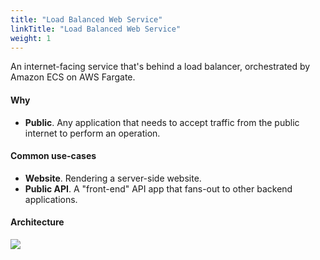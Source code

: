 ```yaml
---
title: "Load Balanced Web Service"
linkTitle: "Load Balanced Web Service"
weight: 1
---
```


An internet-facing service that's behind a load balancer, orchestrated by Amazon ECS on AWS Fargate.

#### Why
* **Public**. Any application that needs to accept traffic from the public internet to perform an operation.

#### Common use-cases
* **Website**. Rendering a server-side website.
* **Public API**. A "front-end" API app that fans-out to other backend applications.

#### Architecture

<img src="https://user-images.githubusercontent.com/879348/86045951-39762880-ba01-11ea-9a47-fc9278600154.png" class="img-fluid">